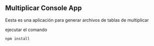 ## Multiplicar Console App

Eesta es una aplicación para generar archivos de tablas de 
multiplicar

ejecutar el comando
```
npm install
```